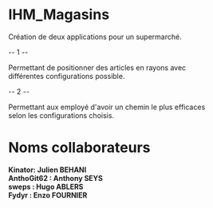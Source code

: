 # IHM_Magasins

Création de deux applications pour un supermarché.

-- 1 --

Permettant de positionner des articles en rayons avec <br>
différentes configurations possible.

-- 2 -- 

Permettant aux employé d'avoir un chemin le plus efficaces <br>
selon les configurations choisis.

# Noms collaborateurs
**Kinator: Julien BEHANI** <br>
**AnthoGit62 : Anthony SEYS** <br>
**sweps : Hugo ABLERS** <br>
**Fydyr : Enzo FOURNIER** <br>
